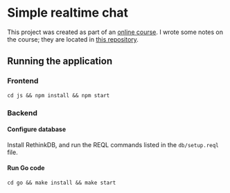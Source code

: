 # Simple realtime chat

This project was created as part of an
<a href="https://www.udemy.com/realtime-apps-with-reactjs-golang-rethinkdb">online course</a>.
I wrote some notes on the course; they are located in
<a href="https://github.com/mpillar/learning/blob/master/engineering/courses/developing-realtime-web-applications.md">this repository</a>.

## Running the application

### Frontend

    cd js && npm install && npm start

### Backend

#### Configure database

Install RethinkDB, and run the REQL commands listed in the `db/setup.reql` file.

#### Run Go code

    cd go && make install && make start
